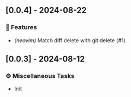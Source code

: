 ## [0.0.4] - 2024-08-22

### 🚀 Features

- *(neovim)* Match diff delete with git delete (#1)

## [0.0.3] - 2024-08-12

### ⚙️ Miscellaneous Tasks

- Init

